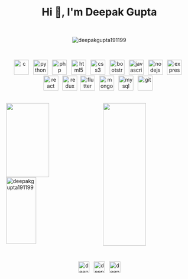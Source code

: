 <h1 align="center">Hi 👋, I'm Deepak Gupta</h1>
<br />
<p align="center"> <img src="https://komarev.com/ghpvc/?username=deepakgupta191199" alt="deepakgupta191199" /> </p>
<br />
<p align="center">
  <img src="https://devicons.github.io/devicon/devicon.git/icons/c/c-original.svg" alt="c" width="40" height="40"/>&nbsp;&nbsp;
  <img src="https://devicons.github.io/devicon/devicon.git/icons/python/python-original.svg" alt="python" width="40" height="40"/>&nbsp;&nbsp;
  <img src="https://devicons.github.io/devicon/devicon.git/icons/php/php-original.svg" alt="php" width="40" height="40"/>&nbsp;&nbsp;
  <img src="https://devicons.github.io/devicon/devicon.git/icons/html5/html5-original-wordmark.svg" alt="html5" width="40" height="40"/>&nbsp;&nbsp;
  <img src="https://devicons.github.io/devicon/devicon.git/icons/css3/css3-original-wordmark.svg" alt="css3" width="40" height="40"/>&nbsp;&nbsp;
  <img src="https://devicons.github.io/devicon/devicon.git/icons/bootstrap/bootstrap-plain.svg" alt="bootstrap" width="40" height="40"/>&nbsp;&nbsp;
  <img src="https://devicons.github.io/devicon/devicon.git/icons/javascript/javascript-original.svg" alt="javascript" width="40" height="40"/>&nbsp;&nbsp;
  <img src="https://devicons.github.io/devicon/devicon.git/icons/nodejs/nodejs-original-wordmark.svg" alt="nodejs" width="40" height="40"/>&nbsp;&nbsp;  
  <img src="https://devicons.github.io/devicon/devicon.git/icons/express/express-original-wordmark.svg" alt="express" width="40" height="40"/>&nbsp;&nbsp;
  <img src="https://devicons.github.io/devicon/devicon.git/icons/react/react-original-wordmark.svg" alt="react" width="40" height="40"/>&nbsp;&nbsp;
  <img src="https://devicons.github.io/devicon/devicon.git/icons/redux/redux-original.svg" alt="redux" width="40" height="40"/>&nbsp;
  <img src="https://www.vectorlogo.zone/logos/flutterio/flutterio-icon.svg" alt="flutter" width="40" height="40"/>&nbsp;&nbsp;
  <img src="https://devicons.github.io/devicon/devicon.git/icons/mongodb/mongodb-original-wordmark.svg" alt="mongodb" width="40" height="40"/>&nbsp;&nbsp;
  <img src="https://devicons.github.io/devicon/devicon.git/icons/mysql/mysql-original-wordmark.svg" alt="mysql" width="40" height="40"/>&nbsp;&nbsp;
  <img src="https://www.vectorlogo.zone/logos/git-scm/git-scm-icon.svg" alt="git" width="40" height="40"/>&nbsp;&nbsp;
  </p>
<br />

<!-- Looks Bad in small screens -->
<div>
  <img src="https://i.giphy.com/media/l4hLVfpZQf1Ca0bhm/giphy-downsized.gif" align="right" width="48%" height="385"/>
</div>
<div>
  <img align="center" width="48%" height="200" src=https://github-readme-stats.vercel.app/api?username=deepakgupta191199&theme=dracula&show_icons=true" />

  <img align="center" height="180" width="40%" src="https://github-readme-stats.vercel.app/api/top-langs/?username=deepakgupta191199&layout=compact&theme=dracula" alt="deepakgupta191199" />  
</div>



<br />
&nbsp;
<br />
<p align="center">
<a href="https://linkedin.com/in/deepakgupta191199" target="blank"><img align="center" src="https://www.vectorlogo.zone/logos/linkedin/linkedin-icon.svg" alt="deepakgupta191199" height="30" width="30" /></a>&nbsp&nbsp
<a href="https://www.hackerrank.com/deepakg202" target="blank"><img align="center" src="https://cdn.jsdelivr.net/npm/simple-icons@3.0.1/icons/hackerrank.svg" alt="deepakg202" height="30" width="30" /></a>&nbsp&nbsp
<a href="https://stackoverflow.com/users/deepakgupta191199" target="blank"><img align="center" src="https://www.vectorlogo.zone/logos/stackoverflow/stackoverflow-icon.svg" alt="deepakgupta191199" height="30" width="30" /></a>
</p>
